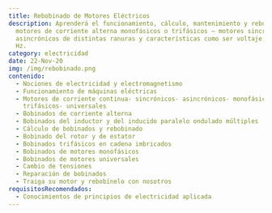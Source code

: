 ```yaml
---
title: Rebobinado de Motores Eléctricos
description: Aprenderá el funcionamiento, cálculo, mantenimiento y rebobinado de
  motores de corriente alterna monofásicos o trifásicos – motores sincrónicos y
  asincrónicos de distintas ranuras y características como ser voltaje, rpm y
  Hz.
category: electricidad
date: 22-Nov-20
img: /img/rebobinado.png
contenido:
  - Nociones de electricidad y electromagnetismo
  - Funcionamiento de máquinas eléctricas
  - Motores de corriente continua- sincrónicos- asincrónicos- monofásicos –
    trifásicos- universales
  - Bobinados de corriente alterna
  - Bobinados del inductor y del inducido paralelo ondulado múltiples
  - Cálculo de bobinados y rebobinado
  - Bobinado del rotor y de estator
  - Bobinados trifásicos en cadena imbricados
  - Bobinados de motores monofásicos
  - Bobinados de motores universales
  - Cambio de tensiones
  - Reparación de bobinados
  - Traiga su motor y rebobínelo con nosotros
requisitosRecomendados:
  - Conocimientos de principios de electricidad aplicada
---
```

